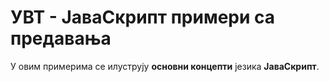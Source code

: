 # УВТ - ЈаваСкрипт примери са предавања

У овим примерима се илуструју **основни концепти** језика **ЈаваСкрипт**.